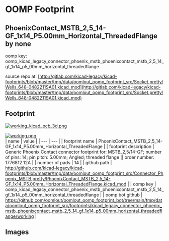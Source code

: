 # OOMP Footprint  
## PhoenixContact_MSTB_2,5_14-GF_1x14_P5.00mm_Horizontal_ThreadedFlange  by none  
  
oomp key: oomp_kicad_legacy_connector_phoenix_mstb_phoenixcontact_mstb_2,5_14_gf_1x14_p5_00mm_horizontal_threadedflange  
  
source repo at: [http://gitlab.com/kicad-legacy/kicad-footprints/blob/master/tmp/data/oomlout_oomp_footprint_src/Socket.pretty/Wells_648-0482211SA01.kicad_mod](http://gitlab.com/kicad-legacy/kicad-footprints/blob/master/tmp/data/oomlout_oomp_footprint_src/Socket.pretty/Wells_648-0482211SA01.kicad_mod)  
## Footprint  
  
[![working_kicad_pcb_3d.png](working_kicad_pcb_3d_600.png)](working_kicad_pcb_3d.png)  
  
[![working.png](working_600.png)](working.png)  
| name | value | 
| --- | --- | 
| footprint name | PhoenixContact_MSTB_2,5_14-GF_1x14_P5.00mm_Horizontal_ThreadedFlange | 
| footprint description | Generic Phoenix Contact connector footprint for: MSTB_2,5/14-GF; number of pins: 14; pin pitch: 5.00mm; Angled; threaded flange || order number: 1776812 12A | 
| number of pads | 14 | 
| github path | http://github.com/kicad-legacy/kicad-footprints/blob/master/tmp/data/oomlout_oomp_footprint_src/Connector_Phoenix_MSTB.pretty/PhoenixContact_MSTB_2,5_14-GF_1x14_P5.00mm_Horizontal_ThreadedFlange.kicad_mod | 
| oomp key | oomp_kicad_legacy_connector_phoenix_mstb_phoenixcontact_mstb_2,5_14_gf_1x14_p5_00mm_horizontal_threadedflange | 
| oomp bot github | https://github.com/oomlout/oomlout_oomp_footprint_bot/tree/main/tmp/data/oomlout_oomp_footprint_src/footprints/kicad_legacy_connector_phoenix_mstb_phoenixcontact_mstb_2,5_14_gf_1x14_p5_00mm_horizontal_threadedflange/working | 
## Images  
